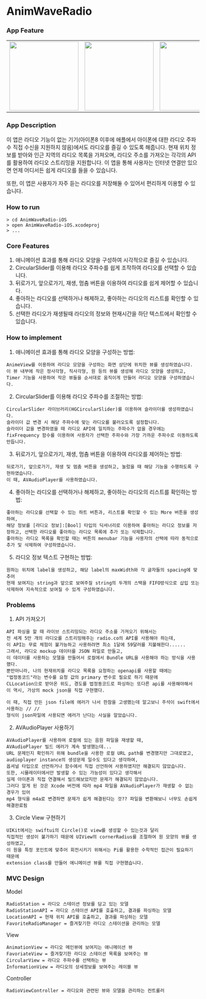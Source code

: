 # AnimWaveRadio

### App Feature

<table>
<tr>
<td>
<img src="https://user-images.githubusercontent.com/111719007/220984104-ceb9bed8-939d-4a62-8347-6d04765d4fee.gif" width="180" />
</td>
<td>
<img src="https://user-images.githubusercontent.com/111719007/220984124-5a3b7954-af92-41c4-babb-3bafc0ab6b77.gif" width="180" />
</td>
<td>
<img src="https://user-images.githubusercontent.com/111719007/220984147-13c19ed3-1fdd-4d3a-9e17-47e1aba1f53d.gif" width="180" />
</td>
<td>
<img src="https://user-images.githubusercontent.com/111719007/220984157-a10fbf26-5fac-47fa-9460-71d832c62f4e.gif" width="180" />
</td>
</tr>
</table>

### App Description

이 앱은 라디오 기능이 없는 기기(아이폰8 이후에 애플에서 아이폰에 대한 라디오 주파수 직접 수신을 지원하지 않음)에서도 라디오를 즐길 수 있도록 해줍니다. 현재 위치 정보를 받아와 인근 지역의 라디오 목록을 가져오며, 라디오 주소를 가져오는 각각의 API를 활용하여 라디오 스트리밍을 지원합니다. 이 앱을 통해 사용자는 인터넷 연결만 있으면 언제 어디서든 쉽게 라디오를 들을 수 있습니다.

또한, 이 앱은 사용자가 자주 듣는 라디오를 저장해둘 수 있어서 편리하게 이용할 수 있습니다. 

### How to run

```
> cd AnimWaveRadio-iOS
> open AnimWaveRadio-iOS.xcodeproj
> ...
```

### Core Features

1. 애니메이션 효과를 통해 라디오 모양을 구성하여 시각적으로 즐길 수 있습니다.
2. CircularSlider를 이용해 라디오 주파수를 쉽게 조작하여 라디오를 선택할 수 있습니다.
3. 뒤로가기, 앞으로가기, 재생, 멈춤 버튼을 이용하여 라디오를 쉽게 제어할 수 있습니다.
4. 좋아하는 라디오를 선택하거나 해제하고, 좋아하는 라디오의 리스트를 확인할 수 있습니다.
5. 선택한 라디오가 재생될때 라디오의 정보와 현재시간을 하단 텍스트에서 확인할 수 있습니다.

### How to implement

1. 애니메이션 효과를 통해 라디오 모양을 구성하는 방법:
```
AnimeView를 이용하여 라디오 모양을 구성하는 화면 상단에 위치한 뷰를 생성하였습니다.
이 뷰 내부에 작은 정사각형, 직사각형, 원 등의 뷰를 생성해 라디오 모양을 생성하고,
Timer 기능을 사용하여 작은 뷰들을 순서대로 움직이게 만들어 라디오 모양을 구성하였습니다.
```
2. CircularSlider를 이용해 라디오 주파수를 조절하는 방법:
```
CircularSlider 라이브러리(HGCircularSlider)를 이용하여 슬라이더를 생성하였습니다.
슬라이더 값 변경 시 해당 주파수에 맞는 라디오를 불러오도록 설정합니다.
슬라이더 값을 변경하였을 때 라디오 API에 일치하는 주파수가 없을 경우에는 
fixFrequency 함수를 이용하여 사용자가 선택한 주파수와 가장 가까운 주파수로 이동하도록 만듭니다.
```
3. 뒤로가기, 앞으로가기, 재생, 멈춤 버튼을 이용하여 라디오를 제어하는 방법:
```
뒤로가기, 앞으로가기, 재생 및 멈춤 버튼을 생성하고, 눌렀을 때 해당 기능을 수행하도록 구현하였습니다.
이 때, AVAudioPlayer를 사용하였습니다.
```
4. 좋아하는 라디오를 선택하거나 해제하고, 좋아하는 라디오의 리스트를 확인하는 방법:
```
좋아하는 라디오를 선택할 수 있는 하트 버튼과, 리스트를 확인할 수 있는 More 버튼을 생성하여, 
해당 정보를 [라디오 정보]:[Bool] 타입의 딕셔너리로 이용하여 좋아하는 라디오 정보를 저장하고, 선택한 라디오를 좋아하는 라디오 목록에 추가 또는 삭제합니다.
좋아하는 라디오 목록을 확인할 때는 버튼의 menubar 기능을 사용자의 선택에 따라 동적으로 추가 및 삭제하여 구성하였습니다.
```
5. 라디오 정보 텍스트 구현하는 방법:
```
원하는 위치에 label을 생성하고, 해당 label의 maxWidth와 각 글자들의 spacing에 맞추어
현재 보여지는 string과 앞으로 보여주질 string의 두개의 스택을 FIFO방식으로 삽입 또는 삭제하여 지속적으로 보여질 수 있게 구성하였습니다.
```

### Problems

1. API 가져오기
```
API 파싱을 할 때 라이브 스트리밍되는 라디오 주소를 가져오기 위해서는 
전 세계 5만 개의 라디오를 스트리밍해주는 radio.co의 API를 사용해야 하는데, 
이 API는 무료 체험이 불가능하고 사용하려면 최소 1달에 59달러를 지불해한다...... 
그래서, 라디오 mockup 데이터를 JSON 파일로 만들고, 
이 데이터를 사용하는 모델을 만들어서 로컬에서 Bundle URL을 사용해야 하는 방식을 사용했다. 
뿐만아니라, 나의 현재위치를 라디오 목록을 요청하는 openapi를 사용할 때에는 
"법정동코드"라는 변수를 요청 값의 primary 변수로 필요로 하기 때문에 
CLLocation으로 받아온 위도, 경도를 법정동코드로 파싱하는 또다른 api를 사용해야해서 
이 역시, 가상의 mock json을 직접 구현했다.

이 때, 직접 만든 json file에 에러가 나서 한참을 고생했는데 알고보니 주석이 swift에서 사용하는 // // 
형식이 json파일에 사용되면 에러가 난다는 사실을 알았습니다.
```
2. AVAudioPlayer 사용하기
```
AVAudioPlayer를 사용하여 로컬에 있는 음원 파일을 재생할 때, 
AVAudioPlayer 빌드 에러가 계속 발생했는데... 
URL 문제인지 확인하기 위해 bundle을 사용한 로컬 URL path를 변경했지만 그대로였고, 
audioplayer instance의 생성문제 일수도 있다고 생각하여, 
옵셔널 타입으로 선언하거나 함수에서 직접 선언하여 사용하였지만 해결되지 않았습니다. 
또한, 시뮬레이터에서만 발생할 수 있는 가능성이 있다고 생각해서 
실제 아이폰과 직접 연결해서 빌드해보았지만 문제가 해결되지 않았습니다. 
그러다 알게 된 것은 Xcode 버전에 따라 mp4 파일을 AVAudioPlayer가 재생할 수 없는 경우가 있어 
mp4 형식을 m4a로 변경하면 문제가 쉽게 해결된다는 것?? 파일을 변환해보니 너무도 손쉽게 해결완료됨
```
3. Circle View 구현하기
```
UIKit에서는 swiftui의 Circle()로 view를 생성할 수 있는것과 달리 
직접적인 생성이 불가하기 때문에 UIView의 cornerRadius를 조절하여 원 모양의 뷰를 생성하였고, 
이 원을 특정 포인트에 맞추어 회전시키기 위해서는 Pi를 활용한 수학적인 접근이 필요하기 때문에 
extension class를 만들어 에니메이션 뷰를 직접 구현했습니다. 
```

### MVC Design

Model
```
RadioStation = 라디오 스테이션 정보를 담고 있는 모델
RadioStationAPI = 라디오 스테이션 API를 호출하고, 결과를 파싱하는 모델
LocationAPI = 현재 위치 API를 호출하고, 결과를 파싱하는 모델
FavoriteRadioManager = 즐겨찾기한 라디오 스테이션을 관리하는 모델
```
View
```
AnimationView = 라디오 메인뷰에 보여지는 애니매이션 뷰
FavoriateView = 즐겨찾기한 라디오 스테이션 목록을 보여주는 뷰 
CircularView = 라디오 주파수를 선택하는 뷰
InformationView = 라디오의 상세정보를 보여주는 레이블 뷰
```
Controller
```
RadioViewController = 라디오와 관련된 뷰와 모델을 관리하는 컨트롤러
```
